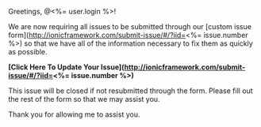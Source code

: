 Greetings, @<%= user.login %>!

We are now requiring all issues to be submitted through our [custom issue form](http://ionicframework.com/submit-issue/#/?iid=<%= issue.number %>) so that we have all of the information necessary to fix them as quickly as possible.

**[Click Here To Update Your Issue](http://ionicframework.com/submit-issue/#/?iid=<%= issue.number %>)**

This issue will be closed if not resubmitted through the form. Please fill out the rest of the form so that we may assist you.

Thank you for allowing me to assist you.

